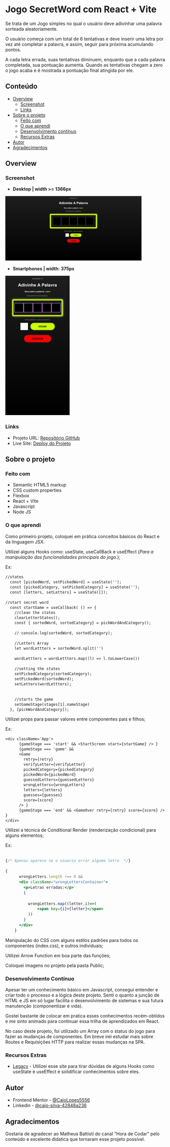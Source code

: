 # Jogo SecretWord com React + Vite

Se trata de um Jogo simples no qual o usuário deve adivinhar uma palavra sorteada aleatoriamente.



O usuário começa com um total de 6 tentativas e deve inserir uma letra por vez até completar a palavra, e assim, seguir para próxima acumulando pontos. 



A cada letra errada, suas tentativas diminuem, enquanto que a cada palavra completada, sua pontuação aumenta. Quando as tentativas chegam a zero o jogo acaba e é mostrada a pontuação final atingida por ele.

## Conteúdo

- [Overview](#overview)
  - [Screenshot](#screenshot)
  - [Links](#links)
- [Sobre o projeto](#sobre-o-projeto)
  - [Feito com](#feito-com)
  - [O que aprendi](#o-que-aprendi)
  - [Desenvolvimento contínuo](#desenvolvimento-contínuo)
  - [Recursos Extras](#recursos-extras)
- [Autor](#autor)
- [Agradecimentos](#agradecimentos)

## Overview

### Screenshot

- **Desktop | width >= 1366px**

<img src="./src/assets/img/screenshotDesk.png" width="85%" alt="Screenshot da tela em Desktop">

- **Smartphones | width: 375px**

<img src="./src/assets/img/screenshotMobile.png" width="40%" alt="Screenshot da tela em Smartphones">

### Links

- Projeto URL: [Repositório GitHub](https://github.com/CaioLopes5556/secretword)
- Live Site: [Deploy do Projeto](https://caiolopes5556.github.io/secretword)

## Sobre o projeto

### Feito com

- Semantic HTML5 markup
- CSS custom properties
- Flexbox
- React + Vite
- Javascript
- Node JS

### O que aprendi

Como primeiro projeto, coloquei em prática conceitos básicos do React e da linguagem JSX.

Utilizei alguns Hooks como: useState, useCallBack e useEffect
(_Para a manipulação das funcionalidades principais do jogo._);

Ex:

```
//states
  const [pickedWord, setPickedWord] = useState('');
  const [pickedCategory, setPickedCategory] = useState('');
  const [letters, setLetters] = useState([]);

//start secret word
  const startGame = useCallback( () => {
    //clean the states
    clearLetterStates();
    const { sortedWord, sortedCategory} = pickWordAndCategory();

    // console.log(sortedWord, sortedCategory);

    //Letters Array
    let wordLettters = sortedWord.split('')

    wordLettters = wordLettters.map((l) => l.toLowerCase())

    //setting the states
    setPickedCategory(sortedCategory);
    setPickedWord(sortedWord);
    setLetters(wordLettters);


    //starts the game
    setGameStage(stages[1].nameStage)
  }, [pickWordAndCategory]);

```

Utilizei props para passar valores entre componentes pais e filhos;

Ex:

```
<div className='App'>
      {gameStage === 'start' && <StartScreen start={startGame} /> }
      {gameStage === 'game' &&
      <Game
        retry={retry}
        verifyLetter={verifyLetter}
        pickedCategory={pickedCategory}
        pickedWord={pickedWord}
        guessedLetters={guessedLetters}
        wrongLetters={wrongLetters}
        letters={letters}
        guesses={guesses}
        score={score}
      /> }
      {gameStage === 'end' && <GameOver retry={retry} score={score} /> }
</div>

```

Utilizei a técnica de Conditional Render (renderização condicional) para alguns elementos;

Ex:

```Game.jsx

{/* Apenas aparece se o usuario errar alguma letra  */}

{
      wrongLetters.length !== 0 &&
      <div className="wrongLettersContainer">
        <p>Letras erradas:</p>
        {

          wrongLetters.map((letter,i)=>(
              <span key={i}>{letter}</span>
          ))
        }
      </div>
    }

```

Manipulação do CSS com alguns estilos padrões para todos os componentes (index.css), e outros individuais;

Utilizei Arrow Function em boa parte das funções;

Coloquei imagens no projeto pela pasta Public;

### Desenvolvimento Contínuo

Apesar ter um conhecimento básico em Javascript, consegui entender e criar todo o processo e a lógica deste projeto. Senti o quanto a junção de HTML e JS em só lugar facilita o desenvolvimento de sistemas e sua futura manutenção (componentizar é vida).

Gostei bastante de colocar em pratica esses conhecimentos recém-obtidos e me sinto animado para continuar essa trilha de aprendizados em React.

No caso deste projeto, foi utilizado um Array com o status do jogo para fazer as mudanças de componentes.
Em breve irei estudar mais sobre Routes e Requisições HTTP para realizar essas mudanças na SPA.

### Recursos Extras

- [Legacy](https://legacy.reactjs.org/docs/hooks-state.html) - Utilizei esse site para tirar dúvidas de alguns Hooks como useState e useEffect e solidificar conhecimentos sobre eles.

## Autor

- Frontend Mentor - [@CaioLopes5556](https://www.frontendmentor.io/profile/CaioLopes5556)
- Linkedin - [@caio-silva-42848a236](https://www.linkedin.com/in/caio-silva-42848a236)

## Agradecimentos

Gostaria de agradecer ao Matheus Battisti do canal "Hora de Codar" pelo conteúdo e excelente didatica que tornaram esse projeto possível.
